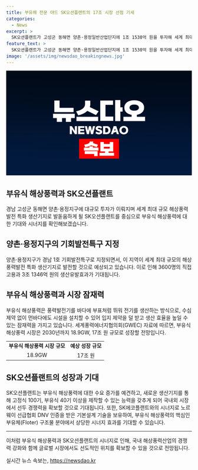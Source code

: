 ```yaml
---
title: 부유체 전문 야드 SK오션플랜트의 17조 시장 선점 기세
categories:
  - News
excerpt: >
  SK오션플랜트가 고성군 동해면 양촌·용정일반산업단지에 1조 1530억 원을 투자해 세계 최대 규모의 해상풍력 생산기지로 건설 중이다. 해당 지역은 경남 제1호 기회발전특구로 지정되어 지자체와 정부의 다각적인 지원을 받고 있으며, 완공 시 3600명 직접고용과 3조 1346억 원의 생산유발효과가 기대된다. 부유식 해상풍력에 주목하고 있는 SK오션플랜트는 부유체 기술에 강점을 가진 모기업 SK에코플랜트와의 시너지를 기대하며, 세계 시장에서도 견고한 경쟁력을 유지하고 있다.
feature_text: >
  SK오션플랜트가 고성군 동해면 양촌·용정일반산업단지에 1조 1530억 원을 투자해 세계 최대 규모의 해상풍력 생산기지로 건설 중이다. 해당 지역은 경남 제1호 기회발전특구로 지정되어 지자체와 정부의 다각적인 지원을 받고 있으며, 완공 시 3600명 직접고용과 3조 1346억 원의 생산유발효과가 기대된다. 부유식 해상풍력에 주목하고 있는 SK오션플랜트는 부유체 기술에 강점을 가진 모기업 SK에코플랜트와의 시너지를 기대하며, 세계 시장에서도 견고한 경쟁력을 유지하고 있다.
image: '/assets/img/newsdao_breakingnews.jpg'
---
```


<p><img src="/assets/img/newsdao_breakingnews.jpg" alt="firstkoreanews 속보" /></p>

<h2 data-ke-size="size26">부유식 해상풍력과 SK오션플랜트</h2>

<p data-ke-size="size16">경남 고성군 동해면 양촌·용정지구에 대규모 투자가 이뤄지며 세계 최대 규모 해상풍력발전 특화 생산기지로 발돋움하게 될 SK오션플랜트를 중심으로 부유식 해상풍력에 대한 기대와 시너지를 확인해보겠습니다.</p>

<h2 data-ke-size="size24">양촌·용정지구의 기회발전특구 지정</h2>

<p data-ke-size="size16">양촌·용정지구가 경남 1호 기회발전특구로 지정되면서, 이 지역이 세계 최대 규모의 해상풍력발전 특화 생산기지로 발전할 것으로 예상되고 있습니다. 이로 인해 3600명의 직접고용과 3조 1346억 원의 생산유발효과가 기대됩니다.</p>

<h2 data-ke-size="size24">부유식 해상풍력과 시장 잠재력</h2>

<p data-ke-size="size16">부유식 해상풍력은 풍력발전기를 바다에 부표처럼 뛰워 전기를 생산하는 방식으로, 수심 제약 없이 먼바다에도 시설을 설치할 수 있어 입지 제약을 덜 받고 생산 효율을 높일 수 있는 잠재력을 가지고 있습니다. 세계풍력에너지협의회(GWEC) 자료에 따르면, 부유식 해상풍력 시장은 2030년까지 18.9GW, 17조 원 규모로 성장할 전망입니다.</p>

<table>
    <tr>
        <td style="text-align: center; height: 17px;"><b>부유식 해상풍력 시장 규모</b></td>
        <td style="text-align: center; height: 17px;"><b>예상 성장 규모</b></td>
    </tr>
    <tr>
        <td style="text-align: center; height: 17px;">18.9GW</td>
        <td style="text-align: center; height: 17px;">17조 원</td>
    </tr>
</table>

<h2 data-ke-size="size24">SK오션플랜트의 성장과 기대</h2>

<p data-ke-size="size16">SK오션플랜트는 부유식 해상풍력에 대한 수요 증가를 예견하고, 새로운 생산기지를 통해 고정식 100기, 부유식 40기 이상을 제작할 수 있는 능력을 갖추게 되어 국내외 시장에서 선두 경쟁력을 확보할 것으로 기대됩니다. 또한, SK에코플랜트와의 시너지로 노르웨이 선급협회 DNV 인증을 받은 기본설계 기술을 보유하여, 부유식 해상풍력의 핵심인 부유체(Floter) 구조물 분야에서 상당한 시너지 효과를 기대할 수 있습니다.</p>

<hr>

<p data-ke-size="size16">이처럼 부유식 해상풍력과 SK오션플랜트의 시너지로 인해, 국내 해상풍력산업의 경쟁력 강화와 함께 글로벌 시장에서도 선도적인 위치를 확보할 수 있을 것으로 전망됩니다.</p>
실시간 뉴스 속보는, <a href="https://newsdao.kr" rel="dofollow">https://newsdao.kr</a>


